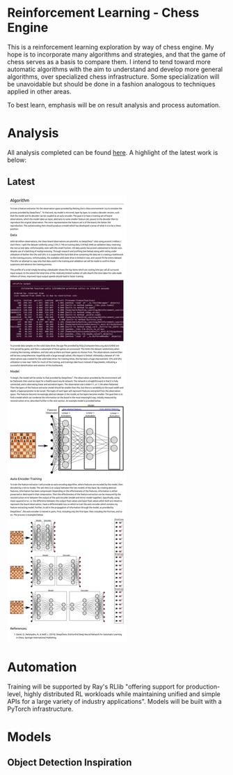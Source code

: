 # Reinforcement Learning - Chess Engine
This is a reinforcement learning exploration by way of chess engine. My hope is to incorporate
many algorithms and strategies, and that the game of chess serves as a basis to compare them. I
intend to tend toward more automatic algorithms with the aim to understand and develop more 
general algorithms, over specialized chess infrastructure. Some specialization will be unavoidable
but should be done in a fashion analogous to techniques applied in other areas.

To best learn, emphasis will be on result analysis and process automation.

# Analysis
All analysis completed can be found [here](./my_chess/analysis/analysis.md). A highlight of the latest work
is below:

## Latest
![latest](./my_chess/analysis/analysis-0216-TrainingSetup.png "Latest Analysis")

# Automation
Training will be supported by Ray's RLlib "offering support for production-level, highly distributed
RL workloads while maintaining unified and simple APIs for a large variety of industry applications".
Models will be built with a PyTorch infrastructure.

# Models
## Object Detection Inspiration
